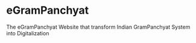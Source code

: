 # eGramPanchyat
The eGramPanchyat Website that transform Indian GramPanchyat System into Digitalization
